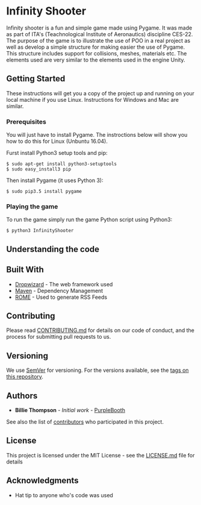 # Infinity Shooter

Infinity shooter is a fun and simple game made using Pygame. It was made as part of ITA's (Teachnological Institute of Aeronautics) discipline CES-22. The purpose of the game is to illustrate the use of POO in a real project as well as develop a simple structure for making easier the use of Pygame. This structure includes support for collisions, meshes, materials etc. The elements used are very similar to the elements used in the engine Unity.

## Getting Started

These instructions will get you a copy of the project up and running on your local machine if you use Linux. Instructions for Windows and Mac are similar.

### Prerequisites

You will just have to install Pygame. The instroctions below will show you how to do this for Linux (Unbuntu 16.04).

Furst install Python3 setup tools and pip:

```
$ sudo apt-get install python3-setuptools
$ sudo easy_install3 pip
```

Then install Pygame (it uses Python 3):

```
$ sudo pip3.5 install pygame
```

### Playing the game

To run the game simply run the game Python script using Python3:

```
$ python3 InfinityShooter
```

## Understanding the code

## Built With

* [Dropwizard](http://www.dropwizard.io/1.0.2/docs/) - The web framework used
* [Maven](https://maven.apache.org/) - Dependency Management
* [ROME](https://rometools.github.io/rome/) - Used to generate RSS Feeds

## Contributing

Please read [CONTRIBUTING.md](https://gist.github.com/PurpleBooth/b24679402957c63ec426) for details on our code of conduct, and the process for submitting pull requests to us.

## Versioning

We use [SemVer](http://semver.org/) for versioning. For the versions available, see the [tags on this repository](https://github.com/your/project/tags). 

## Authors

* **Billie Thompson** - *Initial work* - [PurpleBooth](https://github.com/PurpleBooth)

See also the list of [contributors](https://github.com/your/project/contributors) who participated in this project.

## License

This project is licensed under the MIT License - see the [LICENSE.md](LICENSE.md) file for details

## Acknowledgments

* Hat tip to anyone who's code was used




